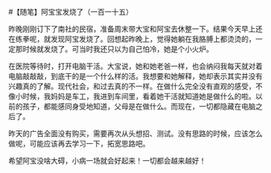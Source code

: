 #【随笔】阿宝宝发烧了（一百一十五）

昨晚刚刚订下了南社的民宿，准备周末带大宝和阿宝去休整一下。结果今天早上还在练拳呢，就发现阿宝发烧了。回想起昨晚上，觉得她躺在我胳膊上都烫烫的，一定那时候就发烧了。可当时我还只以为自己怕冷，她是个小火炉。

在医院等待时，打开电脑干活。大宝说，她和她老爸一样，也会纳闷我每天就对着电脑敲敲敲，到底干的是一个什么样的活。我想要和她解释，她却表示其实并没有兴趣真的了解。现代社会，和过去真的不一样。在做什么完全没有直观的感受，不像小时候，我妈妈是车工，我进到车间里，看着她干活就知道她是做什么的啦。以前的孩子，都能感同身受地知道，父母是在做什么。而现在，一切都隐藏在电脑之后了。

昨天的广告全面没有购买，需要再次从头想招、测试。没有思路的时候，应该怎么做呢，可能应该再去学习一下，拓宽思路吧。

希望阿宝没啥大碍，小病一场就会好起来！一切都会越来越好！